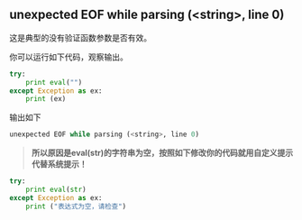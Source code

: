 ##  unexpected EOF while parsing (\<string\>, line 0)

这是典型的没有验证函数参数是否有效。

你可以运行如下代码，观察输出。

```python
try:
    print eval("")
except Exception as ex:
    print (ex)
```

输出如下

```python
unexpected EOF while parsing (<string>, line 0)
```

> **所以原因是eval(str)的字符串为空，按照如下修改你的代码就用自定义提示代替系统提示！**

```python
try:
    print eval(str)
except Exception as ex:
    print ("表达式为空，请检查")
```



